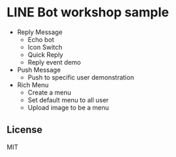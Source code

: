 # LINE Bot workshop sample

- Reply Message
    - Echo bot
    - Icon Switch
    - Quick Reply
    - Reply event demo
- Push Message
    - Push to specific user demonstration
- Rich Menu
    - Create a menu
    - Set default menu to all user
    - Upload image to be a menu

## License

MIT
